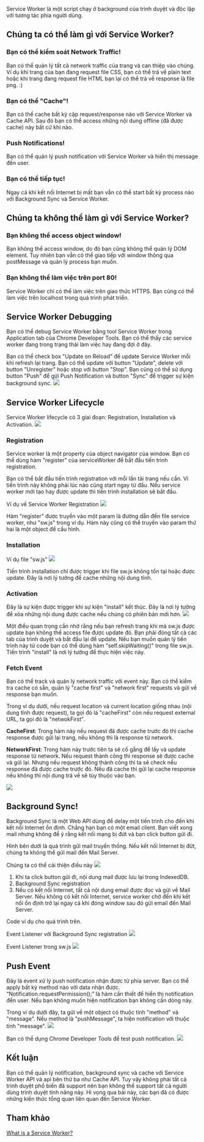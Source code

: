 Service Worker là một script chạy ở background của trình duyệt và độc lập với tương tác phía người dùng.

## Chúng ta có thể làm gì với Service Worker?
### Bạn có thể kiểm soát Network Traffic!
Bạn có thể quản lý tất cả network traffic của trang và can thiệp vào chúng. Ví dụ khi trang của bạn đang request file CSS, bạn có thể trả về plain text hoặc khi trang đang request file HTML bạn lại có thể trả về response là file png. :)

### Bạn có thể "Cache"!
Bạn có thể cache bất kỳ cặp request/response nào với Service Worker và Cache API. Sau đó bạn có thể access những nội dung offline (đã được cache) này bất cứ khi nào.


### Push Notifications!
Bạn có thể quản lý push notification với Service Worker và hiển thị message đến user.

### Bạn có thể tiếp tục!
Ngay cả khi kết nối Internet bị mất bạn vẫn có thể start bất kỳ process nào với Background Sync và Service Worker.

## Chúng ta không thể làm gì với Service Worker?
### Bạn không thể access object window!
Bạn không thể access window, do đó bạn cũng không thể quản lý DOM element. Tuy nhiên bạn vẫn có thể giao tiếp với window thông qua postMessage và quản lý process bạn muốn.

### Bạn không thể làm việc trên port 80!
Service Worker chỉ có thể làm việc trên giao thức HTTPS. Bạn cũng có thể làm việc trên localhost trong quá trình phát triển.

## Service Worker Debugging
Bạn có thể debug Service Worker bằng tool Service Worker trong Application tab của Chrome Developer Tools. Bạn có thể thấy các service worker đang trong trạng thái làm việc hay đang đợi ở đây.

Bạn có thể check box "Update on Reload" để update Service Worker mỗi khi refresh lại trang. Bạn có thể update với button "Update", delete với button "Unregister" hoặc stop với button "Stop".  Bạn cũng có thể sử dụng button "Push" để gửi Push Notification và button "Sync" để trigger sự kiện background sync.
![](https://images.viblo.asia/925b2a7f-5351-410c-92e9-22cf3ad1b8b3.png)

## Service Worker Lifecycle
Service Worker lifecycle có 3 giai đoạn: Registration, Installation và Activation.
![](https://images.viblo.asia/af88e9ce-ea0c-4e4c-b0c8-f290af0a36ca.png)

### Registration
Service worker là một property của object navigator của window. Bạn có thể dùng hàm "register" của serviceWorker để bắt đầu tiến trình registration.

Bạn có thể bắt đầu tiến trình registration với mỗi lần tải trang nếu cần. Vì tiến trình này không phải lúc nào cũng start ngay từ đầu. Nếu service worker mới tạo hay được update thì tiến trình installation sẽ bắt đầu.

Ví dụ về Service Worker Registration
![](https://images.viblo.asia/dbac43ba-2ff2-4ef9-9273-40de4c0512d4.png)

Hàm "register" được truyền vào một param là đường dẫn đến file service worker, như "sw.js" trong ví dụ. Hàm này cũng có thể truyền vào param thứ hai là một object để cấu hình.

### Installation
Ví dụ file "sw.js"
![](https://images.viblo.asia/40620893-51ce-4f68-803a-a07208f8798f.png)

Tiến trình installation chỉ được trigger khi file sw.js không tồn tại hoặc được update.
Đây là nơi lý tưởng để cache những nội dung tĩnh.

### Activation
Đây là sự kiện được trigger khi sự kiện "install" kết thúc. 
Đây là nơi lý tưởng để xóa những nội dung được cache nếu chúng có phiên bản mới hơn.
![](https://images.viblo.asia/09e737ba-87d9-4f34-bc0f-52c3bc0f6b01.png)

Một điều quan trọng cần nhớ rằng nếu bạn refresh trang khi mà sw.js được update bạn không thể access file được update đó. Bạn phải đóng tất cả các tab của trình duyệt và bắt đầu lại để update. Nếu bạn muốn quản lý tiến trình này từ code bạn có thể dùng hàm "self.skipWaiting()" trong file sw.js. Tiến trình "install" là nơi lý tưởng để thực hiện việc này.

### Fetch Event
Bạn có thể track và quản lý network traffic với event này. Bạn có thể kiểm tra cache có sẵn, quản lý "cache first" và "network first" requests và gửi về response bạn muốn.

Trong ví dụ dưới, nếu request location và current location giống nhau (nội dung tĩnh được request), ta gọi đó là "cacheFirst" còn nếu request external URL, ta gọi đó là "netwokFirst".

**CacheFirst**: Trong hàm này nếu request đã được cache trước đó thì cache response được gửi lại trang, nếu không thì là response từ network.

**NetworkFirst**: Trong hàm này trước tiên ta sẽ cố gắng để lấy và update response từ network. Nếu request thành công thì response sẽ được cache và gửi lại. Nhưng nếu request không thành công thì ta sẽ check nếu response đã được cache trước đó. Nếu đã cache thì gửi lại cache response nếu không thì nội dung trả về sẽ tùy thuộc vào bạn.

![](https://images.viblo.asia/632286c3-02ed-4621-8a40-8a34466ea5d4.png)

## Background Sync!
Background Sync là một Web API dùng để delay một tiến trình cho đến khi kết nối Internet ổn định. Chẳng hạn bạn có một email client. Bạn viết xong mail nhưng không để ý rằng kết nối mạng bị đứt và bạn click button gửi đi.

Hình bên dưới là quá trình gửi mail truyền thống. Nếu kết nối Internet bị đứt, chúng ta không thể gửi mail đến Mail Server.
[](https://images.viblo.asia/1844d5ca-865f-42c3-9917-06e7474662e8.png)

Chúng ta có thể cải thiện điều này
![](https://images.viblo.asia/1a3219d4-1af6-4efc-b6f9-2354ec808556.png)

1. Khi ta click button gửi đi, nội dung mail được lưu lại trong IndexedDB.
2. Background Sync registration
3. Nếu có kết nối Internet, tất cả nội dung email được đọc và gửi về Mail Server.
Nếu không có kết nối Internet, service worker chờ đến khi kết nối ổn định trở lại ngay cả khi đóng window sau đó gửi email đến Mail Server.

Code ví dụ cho quá trình trên.

Event Listener với Background Sync registration
![](https://images.viblo.asia/87c172d4-f753-4fcb-95e5-0c5938c2fe6f.png)

Event Listener trong sw.js
![](https://images.viblo.asia/0e584ab3-7f72-403d-ab58-c28cd6610079.png)

## Push Event
Đây là event xử lý push notification nhận được từ phía server. Bạn có thể apply bất kỳ method nào với data nhận được.
“Notification.requestPermission();” là hàm cần thiết để hiển thị notification đến user.
Nếu bạn không muốn hiện notification bạn không cần dòng này.

Trong ví dụ dưới đây, ta gửi về một object có thuộc tính "method" và "message". Nếu method là "pushMessage", ta hiện notification với thuộc tính "message".
![](https://images.viblo.asia/9f4f50dc-8811-43c3-8c7f-131d1d78e7ba.png)

Bạn có thể dụng Chrome Developer Tools để test push notification.
![](https://images.viblo.asia/a0f41637-f46c-43a8-b8f6-40f963264e3f.jpeg)

## Kết luận
Bạn có thể quản lý notification, background sync và cache với Service Worker API và api bên thứ ba như Cache API. Tuy vậy không phải tất cả trình duyệt phổ biến đã support nên bạn không thể support tất cả người dùng trình duyệt tính năng này. Hi vọng qua bài này, các bạn đã có được những kiến thức tổng quan liên quan đến Service Worker.

## Tham khảo
[What is a Service Worker?](https://medium.com/commencis/what-is-service-worker-4f8dc478f0b9)